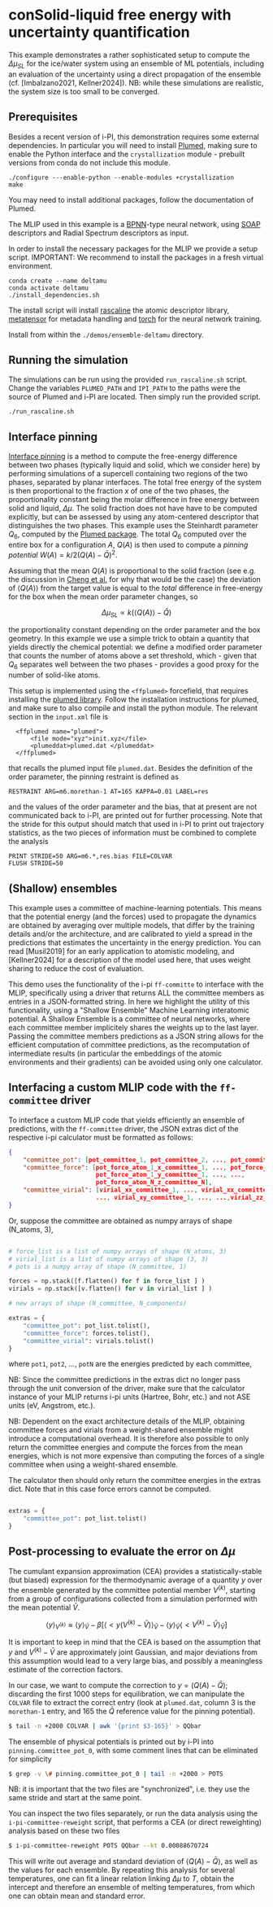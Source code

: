 conSolid-liquid free energy with uncertainty quantification
========================================================

This example demonstrates a rather sophisticated setup to compute the $\Delta\mu_{SL}$ 
for the ice/water system using an ensemble of ML potentials, including an evaluation of
the uncertainty using a direct propagation of the ensemble (cf. [Imbalzano2021, Kellner2024]).
NB: while these simulations are realistic, the system size is too small to be converged.

Prerequisites
-------------

Besides a recent version of i-PI, this demonstration requires some external dependencies.
In particular you will need to install [Plumed](https://plumed.org), making sure to enable
the Python interface and the `crystallization` module - prebuilt versions from conda do not
include this module.

```
./configure ---enable-python --enable-modules +crystallization
make
```

You may need to install additional packages, follow the documentation of Plumed.

The MLIP used in this example is a [BPNN](https://doi.org/10.1103/PhysRevLett.98.146401)-type neural network, 
using [SOAP](https://doi.org/10.1103/PhysRevB.87.184115) descriptors and Radial Spectrum descriptors as input.

In order to install the necessary packages for the MLIP we provide a setup script.
IMPORTANT: We recommend to install the packages in a fresh virtual environment.

```
conda create --name deltamu
conda activate deltamu
./install_dependencies.sh
```

The install script will install [rascaline](https://github.com/Luthaf/rascaline) the atomic 
descriptor library, [metatensor](https://github.com/lab-cosmo/metatensor) for metadata handling 
and [torch](https://pytorch.org/) for the neural network training. 

Install from within the `./demos/ensemble-deltamu` directory.

Running the simulation
----------------------

The simulations can be run using the provided `run_rascaline.sh` script.
Change the variables `PLUMED_PATH` and `IPI_PATH` to the paths were the source of
Plumed and i-PI are located. Then simply run the provided script.

```
./run_rascaline.sh
```


Interface pinning
-----------------

[Interface pinning](https://doi.org/10.1103/physrevb.88.094101) is a method to compute the 
free-energy difference between two phases (typically liquid and solid, which we consider here) 
by performing simulations of a supercell containing two regions of the two phases, separated 
by planar interfaces.
The total free energy of the system is then proportional to the fraction $x$ of one of the two
phases, the proportionality constant being the molar difference in free energy between 
solid and liquid, $\Delta \mu$. 
The solid fraction does not have have to be computed explicitly, but can be assessed by using
any atom-centered descriptor that distinguishes the two phases. This example uses the 
Steinhardt parameter $Q_6$, computed by the [Plumed package](https://plumed.org).
The total $Q_6$ computed over the entire box for a configuration $A$, $Q(A)$ is then used 
to compute a _pinning potential_ $W(A)=k/2(Q(A)-\bar{Q})^2$. 
  
Assuming that the mean $Q(A)$ is proportional to the solid fraction (see e.g. the discussion
in [Cheng et al.](http://doi.org/10.1103/PhysRevB.92.180102) for why that would be the case)
the deviation of $\langle Q(A) \rangle$ from the  target value is equal to the 
_total_ difference in free-energy for the box when the mean order parameter changes, so

$$
\Delta \mu_{SL} \propto k (\langle Q(A) \rangle - \bar{Q})
$$

the proportionality constant depending on the order parameter and the box geometry.
In this example we use a simple trick to obtain a quantity that yields directly the chemical
potential: we define a modified order parameter that counts the number of atoms above
a set threshold, which - given that $Q_6$ separates well between the two phases - 
provides a good proxy for the number of solid-like atoms. 

This setup is implemented using the `<ffplumed>` forcefield, that requires installing 
the [plumed library](https://plumed.org). Follow the installation instructions for 
plumed, and make sure to also compile and install the python module. 
The relevant section in the `input.xml` file is

```
  <ffplumed name="plumed">
      <file mode="xyz">init.xyz</file>
      <plumeddat>plumed.dat </plumeddat>
  </ffplumed>
```

that recalls the plumed input file `plumed.dat`. Besides the definition of the order parameter, 
the pinning restraint is defined as 

```
RESTRAINT ARG=m6.morethan-1 AT=165 KAPPA=0.01 LABEL=res
```

and the values of the order parameter and the bias, that at present 
are not communicated back to i-PI, are printed out for further processing. 
Note that the stride for this output should match that used in i-PI to print 
out trajectory statistics, as the two pieces of information must be combined
to complete the analysis

```
PRINT STRIDE=50 ARG=m6.*,res.bias FILE=COLVAR
FLUSH STRIDE=50
```

(Shallow) ensembles
-------------------

This example uses a committee of machine-learning potentials. This means that the potential energy
(and the forces) used to propagate the dynamics are obtained by averaging over multiple models, 
that differ by the training details and/or the architecture, and are calibrated to yield a spread
in the predictions that estimates the uncertainty in the energy prediction. 
You can read [Musil2019] for an early application to atomistic modeling, and [Kellner2024] for
a description of the model used here, that uses weight sharing to reduce the cost of evaluation. 

This demo uses the functionality of the i-pi `ff-committe` to interface with the MLIP, specifically 
using a driver that returns ALL the committee members as entries in a JSON-formatted
string. In here we highlight the utility of this functionality,
using a "Shallow Ensemble" Machine Learning interatomic potential.
A Shallow Ensemble is a committee of neural networks, where each
committee member implicitely shares the weights up to the last layer.
Passing the committee members predictions as a JSON string allows for
the efficient computation of committee predictions, as the recomputation of 
intermediate results (in particular the embeddings of the atomic environments 
and their gradients) can be avoided using only one calculator.


Interfacing a custom MLIP code with the `ff-committee` driver
-------------------------------------------------------------

To interface a custom MLIP code that yields efficiently an ensemble of predictions,
with the `ff-committee` driver, the JSON extras dict of the respective i-pi calculator 
must be formatted as follows:

```json
{
    "committee_pot": [pot_committee_1, pot_committee_2, ..., pot_committee_N],
    "committee_force": [pot_force_atom_1_x_committee_1, ..., pot_force_atom_1_x_committee_N, 
                        pot_force_atom_1_y_committee_1, ..., ...,
                        pot_force_atom_N_z_committee_N],
    "committee_virial": [virial_xx_committee_1, ..., virial_xx_committee_N, 
                        ..., virial_xy_committee_1, ..., ...,virial_zz_committee_N]
}
```

Or, suppose the committee are obtained as numpy arrays of shape (N_atoms, 3),

```python

# force_list is a list of numpy arrays of shape (N_atoms, 3)
# virial_list is a list of numpy arrays of shape (3, 3)
# pots is a numpy array of shape (N_committee, 1)

forces = np.stack([f.flatten() for f in force_list ] )
virials = np.stack([v.flatten() for v in virial_list ] )

# new arrays of shape (N_committee, N_components)

extras = {
    "committee_pot": pot_list.tolist(),
    "committee_force": forces.tolist(),
    "committee_virial": virials.tolist()
}
```

where `pot1`, `pot2`, ..., `potN` are the energies predicted by each committee,

NB: Since the committee predictions in the extras dict no longer pass through the
unit conversion of the driver, make sure that the calculator instance of your MLIP returns
i-pi units (Hartree, Bohr, etc.) and not ASE units (eV, Angstrom, etc.).

NB: Dependent on the exact architecture details of the MLIP, obtaining committee
forces and virials from a weight-shared ensemble might introduce a computational overhead.
It is therefore also possible to only return the committee energies and compute
the forces from the mean energies, which is not more expensive than computing the forces of
a single committee when using a weight-shared ensemble.

The calculator then should only return the committee energies in the extras dict.
Note that in this case force errors cannot be computed. 

```python

extras = {
    "committee_pot": pot_list.tolist()
}
```


Post-processing to evaluate the error on $\Delta \mu$
-----------------------------------------------------

The cumulant expansion approximation (CEA) provides a statistically-stable (but biased) 
expression for the thermodynamic average of a quantity $y$ over the ensemble generated by
the committee potential member $V^{(k)}$, starting from a group of configurations 
collected from a simulation performed with the mean potential $\bar{V}$. 

$$
\langle y \rangle_{V^{(k)}} \approx 
\langle y \rangle_{\bar{V}} - \beta 
\left[
\langle< y (V^{(k)}-\bar{V})\rangle _{\bar{V}} -
\langle y \rangle_{\bar{V}} \langle< V^{(k)}-\bar{V}\rangle _{\bar{V}}
\right]
$$

It is important to keep in mind that the CEA is based on the assumption that $y$ and 
$V^{(k)}-\bar{V}$ are approximately joint Gaussian, and major deviations from this assumption
would lead to a very large bias, and possibly a meaningless estimate of the correction factors.

In our case, we want to compute the correction to $y= (Q(A) - \bar{Q})$; discarding the first 
1000 steps for equilibration, we can manipulate the `COLVAR` file to extract the correct entry
(look at `plumed.dat`, column 3 is the `morethan-1` entry, and 165 the $\bar{Q}$ reference 
value for the pinning potential). 

```bash
$ tail -n +2000 COLVAR | awk '{print $3-165}' > QQbar
```

The ensemble of physical potentials is printed out by i-PI into 
`pinning.committee_pot_0`, with some comment lines that can be eliminated for simplicity

```bash
$ grep -v \# pinning.committee_pot_0 | tail -n +2000 > POTS
```

NB: it is important that the two files are "synchronized", i.e. they use the same stride 
and start at the same point.

You can inspect the two files separately, or run the data analysis using the `i-pi-committee-reweight`
script, that performs a CEA (or direct reweighting) analysis based on these two files

```bash
$ i-pi-committee-reweight POTS QQbar --kt 0.00088670724
```

This will write out average and standard deviation of $\langle Q(A) - \bar{Q} \rangle$, as well
as the values for each ensemble. 
By repeating this analysis for several temperatures, one can fit a linear relation linking $\Delta \mu$ 
to $T$, obtain the intercept and therefore an ensemble of melting temperatures, from which one can obtain
mean and standard error. 
